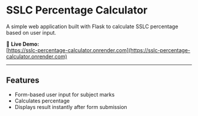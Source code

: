 # SSLC Percentage Calculator

A simple web application built with Flask to calculate SSLC percentage based on user input.

🔗 **Live Demo:**  
 [https://sslc-percentage-calculator.onrender.com](https://sslc-percentage-calculator.onrender.com)

---

##  Features
- Form-based user input for subject marks
- Calculates percentage
- Displays result instantly after form submission
